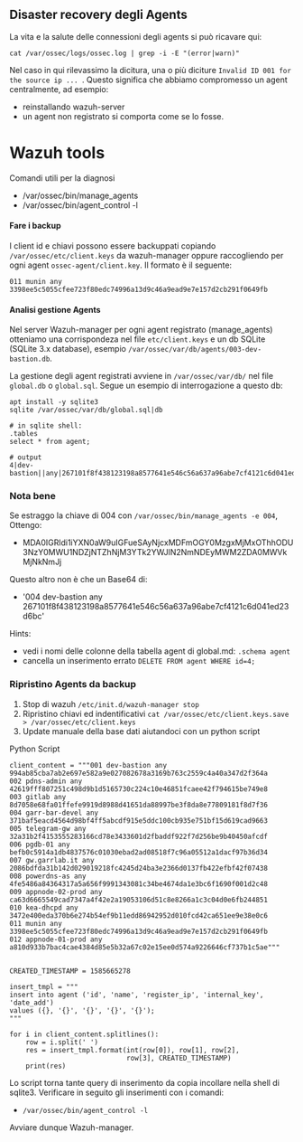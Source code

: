 Disaster recovery degli Agents
------------------------------

La vita e la salute delle connessioni degli agents si può ricavare qui:
````
cat /var/ossec/logs/ossec.log | grep -i -E "(error|warn)"
````

Nel caso in qui rilevassimo la dicitura, una o più diciture `Invalid ID 001 for the source ip ... `.
Questo significa che abbiamo compromesso un agent centralmente, ad esempio:

- reinstallando wazuh-server
- un agent non registrato si comporta come se lo fosse.


# Wazuh tools

Comandi utili per la diagnosi

- /var/ossec/bin/manage_agents
- /var/ossec/bin/agent_control -l


#### Fare i backup 

I client id e chiavi possono essere backuppati copiando `/var/ossec/etc/client.keys` da wazuh-manager oppure
raccogliendo per ogni agent `ossec-agent/client.key`. Il formato è il seguente:

`011 munin any 3398ee5c5055cfee723f80edc74996a13d9c46a9ead9e7e157d2cb291f0649fb`


#### Analisi gestione Agents

Nel server Wazuh-manager per ogni agent registrato (manage_agents) 
otteniamo una corrispondeza nel file `etc/client.keys` e un db SQLite (SQLite 3.x database),
esempio `/var/ossec/var/db/agents/003-dev-bastion.db`. 


La gestione degli agent registrati avviene in `/var/ossec/var/db/` nel file `global.db` o `global.sql`. Segue un esempio di interrogazione a questo db:

````
apt install -y sqlite3
sqlite /var/ossec/var/db/global.sql|db

# in sqlite shell:
.tables
select * from agent;

# output
4|dev-bastion||any|267101f8f438123198a8577641e546c56a637a96abe7cf4121c6d041ed23d6bc||||||||||||||unknown|1585666278||empty|0|0|
````

### Nota bene
Se estraggo la chiave di 004 con `/var/ossec/bin/manage_agents -e 004`, Ottengo:
  - MDA0IGRldi1iYXN0aW9uIGFueSAyNjcxMDFmOGY0MzgxMjMxOThhODU3NzY0MWU1NDZjNTZhNjM3YTk2YWJlN2NmNDEyMWM2ZDA0MWVkMjNkNmJj

Questo altro non è che un Base64 di:
  - '004 dev-bastion any 267101f8f438123198a8577641e546c56a637a96abe7cf4121c6d041ed23d6bc'

Hints:
  - vedi i nomi delle colonne della tabella agent di global.md: `.schema agent`
  - cancella un inserimento errato `DELETE FROM agent WHERE id=4;`
    
### Ripristino Agents da backup

1. Stop di wazuh `/etc/init.d/wazuh-manager stop`
2. Ripristino chiavi ed indentificativi `cat /var/ossec/etc/client.keys.save > /var/ossec/etc/client.keys`
3. Update manuale della base dati aiutandoci con un python script

Python Script
````
client_content = """001 dev-bastion any 994ab85cba7ab2e697e582a9e027082678a3169b763c2559c4a40a347d2f364a
002 pdns-admin any 42619fff807251c498d9b1d5165730c224c10e46851fcaee42f794615be749e8
003 gitlab any 8d7058e68fa01ffefe9919d8988d41651da88997be3f8da8e77809181f8d7f36
004 garr-bar-devel any 371baf5eacd4564d98bf4ff5abcdf915e5ddc100cb935e751bf15d619cad9663
005 telegram-gw any 32a31b2f4153555283166cd78e3433601d2fbaddf922f7d256be9b40450afcdf
006 pgdb-01 any befb0c5914a1db4837576c01030ebad2ad08518f7c96a05512a1dacf97b36d34
007 gw.garrlab.it any 2086bdfda31b142d029019218fc4245d24ba3e2366d0137fb422efbf42f07438
008 powerdns-as any 4fe5486a84364317a5a656f9991343081c34be4674da1e3bc6f1690f001d2c48
009 appnode-02-prod any ca63d6665549cad7347a4f42e2a19053106d51c8e8266a1c3c04d0e6fb244851
010 kea-dhcpd any 3472e400eda370b6e274b54ef9b11edd86942952d010fcd42ca651ee9e38e0c6
011 munin any 3398ee5c5055cfee723f80edc74996a13d9c46a9ead9e7e157d2cb291f0649fb
012 appnode-01-prod any a810d933b7bac4cae4384d85e5b32a67c02e15ee0d574a9226646cf737b1c5ae"""


CREATED_TIMESTAMP = 1585665278

insert_tmpl = """
insert into agent ('id', 'name', 'register_ip', 'internal_key', 'date_add')
values ({}, '{}', '{}', '{}', '{}');
"""

for i in client_content.splitlines():
    row = i.split(' ')
    res = insert_tmpl.format(int(row[0]), row[1], row[2],
                             row[3], CREATED_TIMESTAMP)
    print(res)
````

Lo script torna tante query di inserimento da copia incollare nella shell di sqlite3.
Verificare in seguito gli inserimenti con i comandi:

- `/var/ossec/bin/agent_control -l`

Avviare dunque Wazuh-manager.
